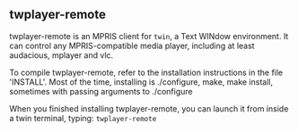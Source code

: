 twplayer-remote
---------------

twplayer-remote is an MPRIS client for `twin`, a Text WINdow environment.
It can control any MPRIS-compatible media player, including at least
audacious, mplayer and vlc.

To compile twplayer-remote, refer to the installation instructions in the file 'INSTALL'.
Most of the time, installing is ./configure, make, make install,
sometimes with passing arguments to ./configure

When you finished installing twplayer-remote, you can launch it from inside a twin terminal, typing:
`twplayer-remote`

